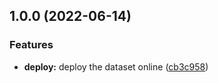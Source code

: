 ## 1.0.0 (2022-06-14)


### Features

* **deploy:** deploy the dataset online ([cb3c958](https://github.com/w4bo/covid-dataset/commit/cb3c9583ff8bad8f6972b2728a77bb2f145fe08e))
